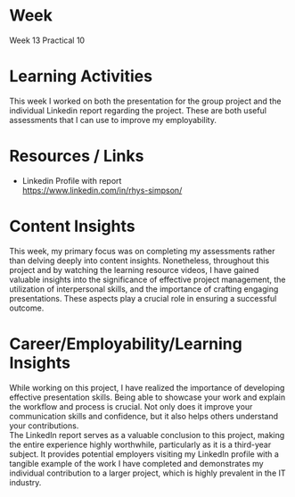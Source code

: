 # Week
Week 13 Practical 10

# Learning Activities
This week I worked on both the presentation for the group project and the individual Linkedin report regarding the project. These are both useful assessments that I can use to improve my employability.

# Resources / Links

- Linkedin Profile with report  
https://www.linkedin.com/in/rhys-simpson/

# Content Insights
This week, my primary focus was on completing my assessments rather than delving deeply into content insights. Nonetheless, throughout this project and by watching the learning resource videos, I have gained valuable insights into the significance of effective project management, the utilization of interpersonal skills, and the importance of crafting engaging presentations. These aspects play a crucial role in ensuring a successful outcome.


# Career/Employability/Learning Insights
While working on this project, I have realized the importance of developing effective presentation skills. Being able to showcase your work and explain the workflow and process is crucial. Not only does it improve your communication skills and confidence, but it also helps others understand your contributions.  
The LinkedIn report serves as a valuable conclusion to this project, making the entire experience highly worthwhile, particularly as it is a third-year subject. It provides potential employers visiting my LinkedIn profile with a tangible example of the work I have completed and demonstrates my individual contribution to a larger project, which is highly prevalent in the IT industry.
